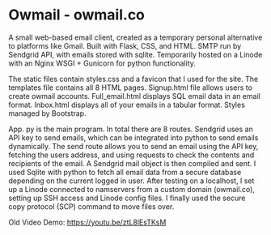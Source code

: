 # Owmail - owmail.co

A small web-based email client, created as a temporary personal alternative to platforms like Gmail. Built with Flask, CSS, and HTML. SMTP run by Sendgrid API, with emails stored with sqlite. Temporarily hosted on a Linode with an Nginx WSGI + Gunicorn for python functionality. 

The static files contain styles.css and a favicon that I used for the site. The templates file contains all 8 HTML pages. Signup.html file allows users to create owmail accounts. Full_email.html displays SQL email data in an email format. Inbox.html displays all of your emails in a tabular format. Styles managed by Bootstrap.

App. py is the main program. In total there are 8 routes. Sendgrid uses an API key to send emails, which can be integrated into python to send emails dynamically. The send route allows you to send an email using the API key, fetching the users address, and using requests to check the contents and recipients of the email. A Sendgrid mail object is then compiled and sent. I used Sqlite with python to fetch all email data from a secure database depending on the current logged in user. After testing on a localhost, I set up a Linode connected to namservers from a custom domain (owmail.co), setting up SSH access and Linode config files. I finally used the secure copy protocol (SCP) command to move files over. 

Old Video Demo: https://youtu.be/ztL8lEsTKsM
